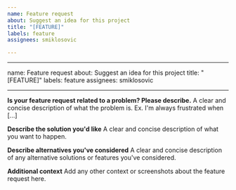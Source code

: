 ```yaml
---
name: Feature request
about: Suggest an idea for this project
title: "[FEATURE]"
labels: feature
assignees: smiklosovic

---
```


---
name: Feature request
about: Suggest an idea for this project
title: "[FEATURE]"
labels: feature
assignees: smiklosovic

---

**Is your feature request related to a problem? Please describe.**
A clear and concise description of what the problem is. Ex. I'm always frustrated when [...]

**Describe the solution you'd like**
A clear and concise description of what you want to happen.

**Describe alternatives you've considered**
A clear and concise description of any alternative solutions or features you've considered.

**Additional context**
Add any other context or screenshots about the feature request here.
